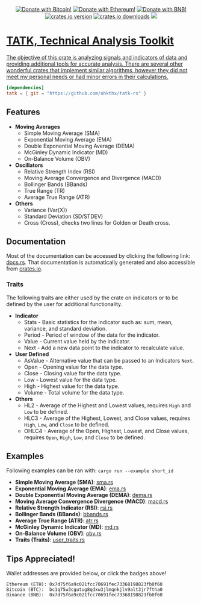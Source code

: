 <p align="center">
    <a href="https://github.com/Ohkthx/tatk-rs#tips-appreciated" title="Donate with Bitcoin!">
        <img src="https://img.shields.io/badge/donate-black?style=for-the-badge&logo=bitcoin&logoColor=f38ba8&label=BITCOIN&labelColor=11111b&color=f38ba8"
            alt="Donate with Bitcoin!"></a>
    <a href="https://github.com/Ohkthx/tatk-rs#tips-appreciated" title="Donate with Ethereum!">
        <img src="https://img.shields.io/badge/donate-black?style=for-the-badge&logo=ethereum&logoColor=fab387&label=ETHEREUM&labelColor=11111b&color=fab387"
            alt="Donate with Ethereum!"></a>
    <a href="https://github.com/Ohkthx/tatk-rs#tips-appreciated" title="Donate with BNB (Binance)!">
        <img src="https://img.shields.io/badge/donate-black?style=for-the-badge&logo=binance&logoColor=f9e2af&label=BINANCE&labelColor=11111b&color=f9e2af"
            alt="Donate with BNB!"></a>
<br>
    <a href="https://crates.io/crates/tatk" title="crates.io version.">
        <img src="https://img.shields.io/crates/v/tatk?style=for-the-badge&logoColor=89b4fa&labelColor=11111b&color=89b4fa"
            alt="crates.io version"></a>
    <a href="https://crates.io/crates/tatk" title="crates.io download counter.">
        <img src="https://img.shields.io/crates/d/tatk?style=for-the-badge&logoColor=89dceb&labelColor=11111b&color=89dceb"
            alt="crates.io downloads"></a>
    <a href="https://github.com/ohkthx/tatk-rs" title="Size of the repo!">
        <img src="https://img.shields.io/github/repo-size/Ohkthx/tatk-rs?style=for-the-badge&logoColor=a6e3a1&labelColor=11111b&color=a6e3a1"
</p>

# TATK, Technical Analysis Toolkit

The objective of this crate is analyzing signals and indicators of data and providing additional tools for accurate analysis. There are several other wonderful crates that implement similar algorithms, however they did not meet my personal needs or had minor errors in their calculations.

```toml
[dependencies]
tatk = { git = "https://github.com/ohkthx/tatk-rs" }
```

## Features
- **Moving Averages**
  - Simple Moving Average (SMA)
  - Exponential Moving Average (EMA)
  - Double Exponential Moving Average (DEMA)
  - McGinley Dynamic Indicator (MD)
  - On-Balance Volume (OBV)
- **Oscillators**
  - Relative Strength Index (RSI)
  - Moving Average Convergence and Divergence (MACD)
  - Bollinger Bands (BBands)
  - True Range (TR)
  - Average True Range (ATR)
- **Others**
  - Variance (Var(X))
  - Standard Deviation (SD/STDEV)
  - Cross (Cross), checks two lines for Golden or Death cross.

## Documentation

Most of the documentation can be accessed by clicking the following link: [docs.rs](https://docs.rs/tatk/latest/tatk/). That documentation is automatically generated and also accessible from [crates.io](https://crates.io/crates/tatk).

### Traits

The following traits are either used by the crate on indicators or to be defined by the user for additional functionality.

- **Indicator**
  - Stats - Basic statistics for the indicator such as: sum, mean, variance, and standard deviation.
  - Period - Period of window of the data for the indicator.
  - Value - Current value held by the indicator.
  - Next - Add a new data point to the indicator to recalculate value.
- **User Defined**
  - AsValue - Alternative value that can be passed to an Indicators `Next`.
  - Open - Opening value for the data type.
  - Close - Closing value for the data type.
  - Low - Lowest value for the data type.
  - High - Highest value for the data type.
  - Volume - Total volume for the data type.
- **Others**
  - HL2 - Average of the Highest and Lowest values, requires `High` and `Low` to be defined.
  - HLC3 - Average of the Highest, Lowest, and Close values, requires `High`, `Low`, and `Close` to be defined.
  - OHLC4 - Average of the Open, Highest, Lowest, and Close values, requires `Open`, `High`, `Low`, and `Close` to be defined.

## Examples

Following examples can be ran with:  `cargo run --example short_id`

- **Simple Moving Average (SMA)**: [sma.rs](https://github.com/Ohkthx/tatk-rs/tree/main/examples/sma.rs)
- **Exponential Moving Average (EMA)**: [ema.rs](https://github.com/Ohkthx/tatk-rs/tree/main/examples/ema.rs)
- **Double Exponential Moving Average (DEMA)**: [dema.rs](https://github.com/Ohkthx/tatk-rs/tree/main/examples/dema.rs)
- **Moving Average Convergence Divergence (MACD)**: [macd.rs](https://github.com/Ohkthx/tatk-rs/tree/main/examples/macd.rs)
- **Relative Strength Indicator (RSI)**: [rsi.rs](https://github.com/Ohkthx/tatk-rs/tree/main/examples/rsi.rs)
- **Bollinger Bands (BBands)**: [bbands.rs](https://github.com/Ohkthx/tatk-rs/tree/main/examples/bbands.rs)
- **Average True Range (ATR)**: [atr.rs](https://github.com/Ohkthx/tatk-rs/tree/main/examples/atr.rs)
- **McGinley Dynamic Indicator (MD)**: [md.rs](https://github.com/Ohkthx/tatk-rs/tree/main/examples/md.rs)
- **On-Balance Volume (OBV)**: [obv.rs](https://github.com/Ohkthx/tatk-rs/tree/main/examples/obv.rs)
- **Traits (Traits)**: [user_traits.rs](https://github.com/Ohkthx/tatk-rs/tree/main/examples/user_traits.rs)

## Tips Appreciated!

Wallet addresses are provided below, or click the badges above!
```
Ethereum (ETH): 0x7d75f6a9c021fcc70691fec73368198823fb0f60
Bitcoin (BTC):  bc1q75w3cgutug8qdxw3jlmqnkjlv9alt3jr7ftha0
Binance (BNB):  0x7d75f6a9c021fcc70691fec73368198823fb0f60
```
